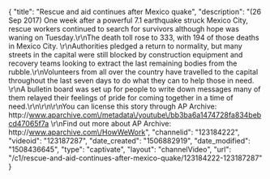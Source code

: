 {
    "title": "Rescue and aid continues after Mexico quake",
    "description": "(26 Sep 2017) One week after a powerful 7.1 earthquake struck Mexico City, rescue workers continued to search for survivors although hope was waning on Tuesday.\r\nThe death toll rose to 333, with 194 of those deaths in Mexico City. \r\nAuthorities pledged a return to normality, but many streets in the capital were still blocked by construction equipment and recovery teams looking to extract the last remaining bodies from the rubble.\r\nVolunteers from all over the country have travelled to the capital throughout the last seven days to do what they can to help those in need. \r\nA bulletin board was set up for people to write down messages many of them relayed their feelings of pride for coming together in a time of need.\r\n\r\n\r\nYou can license this story through AP Archive: http:\/\/www.aparchive.com\/metadata\/youtube\/bb3ba6a1474728fa834bebcd47065f7a \r\nFind out more about AP Archive: http:\/\/www.aparchive.com\/HowWeWork",
    "channelid": "123184222",
    "videoid": "123187287",
    "date_created": "1506882919",
    "date_modified": "1508436645",
    "type": "captivate",
    "layout": "channelVideo",
    "url": "\/c1\/rescue-and-aid-continues-after-mexico-quake\/123184222-123187287"
}